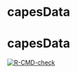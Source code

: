# capesData
# capesData
<!-- badges: start -->
[![R-CMD-check](https://github.com/leobiazoli/capesData/actions/workflows/R-CMD-check.yaml/badge.svg)](https://github.com/leobiazoli/capesData/actions/workflows/R-CMD-check.yaml)
<!-- badges: end -->
